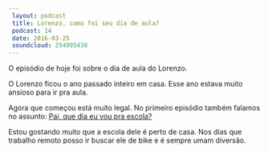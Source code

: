 ```yaml
---
 layout: podcast
 title: Lorenzo, como foi seu dia de aula?
 podcast: 14
 date: 2016-03-25
 soundcloud: 254995438
---
```


O episódio de hoje foi sobre o dia de aula do Lorenzo.

O Lorenzo ficou o ano passado inteiro em casa. Esse ano estava muito ansioso para ir pra aula.

Agora que começou está muito legal. No primeiro episódio também falamos no
assunto: [Pai, que dia eu vou pra escola?](http://lorenzo.ideia.me/podcast/2016/02/14/1.html)

Estou gostando muito que a escola dele é perto de casa. Nos dias que trabalho
remoto posso ir buscar ele de bike e é sempre umam diversão.


